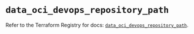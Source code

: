 # `data_oci_devops_repository_path`

Refer to the Terraform Registry for docs: [`data_oci_devops_repository_path`](https://registry.terraform.io/providers/hashicorp/oci/7.19.0/docs/data-sources/devops_repository_path).
